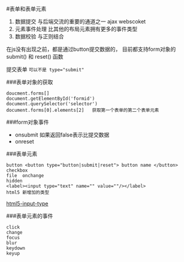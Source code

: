 #表单和表单元素

1. 数据提交  与后端交流的重要的通道之一     ajax   webscoket    
2. 元素事件处理  比其他的布局元素拥有更多的事件类型
3. 数据校验  与正则结合

在js没有出现之前，都是通过button提交数据的， 目前都支持form对象的submit() 和 reset() 函数

提交表单  `可以不是 type="submit"`

###表单对象的获取

	doucment.forms[] 
	document.getElementById('formid')
	document.querySelector('selector')
	document.forms[0].elements[2]   获取第一个表单的第二个表单元素
	

###form对象事件

* onsubmit 如果返回false表示比提交数据
* onreset

###表单元素

	button <button type="button|submit|reset"> button name </button>
	checkbox 
	file  onchange
	hidden 
	<label><input type="text" name="" value=""/></label>
	html5 新增加的类型 

[html5-input-type](http://www.w3school.com.cn/html5/html_5_form_input_types.asp "w3cScholl")

###表单元素的事件
	
	click
	change
	focus
	blur
	keydown
	keyup
	
	
